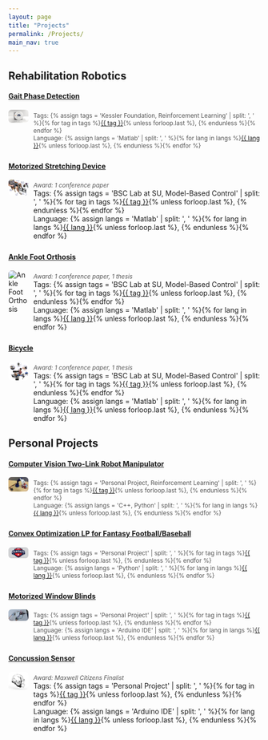 ```yaml
---
layout: page
title: "Projects"
permalink: /Projects/
main_nav: true
---
```


<style>
.project-section {
  margin-bottom: 40px;
}
.project-sub {
  display: flex;
  align-items: flex-start;  /* aligns image to the top of the text block */
  margin-bottom: 25px;
}

.project-img {
  width: 40px;
  height: auto;
  max-height: 100px;
  margin-right: 10px;
  border-radius: 6px;
  object-fit: contain;
  flex-shrink: 0;
  align-self: flex-start;   /* ensures the image aligns to top vertically */
}



.project-details {
  flex: 2;
}
.project-tag {
  font-size: 1.2em;
  font-weight: normal;
  color: #005f83;
  text-decoration: none;
}
.project-tag:hover {
  text-decoration: underline;
}
.project-meta {
  font-size: 0.85em;
  color: #555;
  margin-top: 4px;
}
</style>

## Rehabilitation Robotics

#### [Gait Phase Detection](/tags/gait-phase-detection)
<div class="project-sub">
  <img src="/assets/images/projects/MRI.jpg" alt="Gait Phase Detection" class="project-img">
  <div class="project-details">
    <div class="project-meta">Tags: {% assign tags = 'Kessler Foundation, Reinforcement Learning' | split: ', ' %}{% for tag in tags %}<a href="/tags/{{ tag | slugify }}">{{ tag }}</a>{% unless forloop.last %}, {% endunless %}{% endfor %}<br>Language: {% assign langs = 'Matlab' | split: ', ' %}{% for lang in langs %}<a href="/tags/{{ lang | slugify }}">{{ lang }}</a>{% unless forloop.last %}, {% endunless %}{% endfor %}</div>
  </div>
</div>

#### [Motorized Stretching Device](/tags/motorized-stretching-device)
<div class="project-sub">
  <img src="/assets/images/projects/stretching.png" alt="Motorized Stretching Device" class="project-img">
  <div class="project-details">
    <div class="project-meta"><em>Award: 1 conference paper</em></div>
Tags: {% assign tags = 'BSC Lab at SU, Model-Based Control' | split: ', ' %}{% for tag in tags %}<a href="/tags/{{ tag | slugify }}">{{ tag }}</a>{% unless forloop.last %}, {% endunless %}{% endfor %}<br>Language: {% assign langs = 'Matlab' | split: ', ' %}{% for lang in langs %}<a href="/tags/{{ lang | slugify }}">{{ lang }}</a>{% unless forloop.last %}, {% endunless %}{% endfor %}</div>
  </div>

#### [Ankle Foot Orthosis](/tags/ankle-foot-orthosis)
<div class="project-sub">
  <img src="/assets/images/projects/ankledevice_6-27-2024.png" alt="Ankle Foot Orthosis" class="project-img">
  <div class="project-details">
    <div class="project-meta"><em>Award: 1 conference paper, 1 thesis</em></div>
Tags: {% assign tags = 'BSC Lab at SU, Model-Based Control' | split: ', ' %}{% for tag in tags %}<a href="/tags/{{ tag | slugify }}">{{ tag }}</a>{% unless forloop.last %}, {% endunless %}{% endfor %}<br>Language: {% assign langs = 'Matlab' | split: ', ' %}{% for lang in langs %}<a href="/tags/{{ lang | slugify }}">{{ lang }}</a>{% unless forloop.last %}, {% endunless %}{% endfor %}</div>
  </div>

#### [Bicycle](/tags/bicycle)
<div class="project-sub">
  <img src="/assets/images/projects/bicycle.png" alt="Bicycle Project" class="project-img">
  <div class="project-details">
    <div class="project-meta"><em>Award: 1 conference paper, 1 thesis</em></div>
Tags: {% assign tags = 'BSC Lab at SU, Model-Based Control' | split: ', ' %}{% for tag in tags %}<a href="/tags/{{ tag | slugify }}">{{ tag }}</a>{% unless forloop.last %}, {% endunless %}{% endfor %}<br>Language: {% assign langs = 'Matlab' | split: ', ' %}{% for lang in langs %}<a href="/tags/{{ lang | slugify }}">{{ lang }}</a>{% unless forloop.last %}, {% endunless %}{% endfor %}</div>
  </div>

## Personal Projects

#### [Computer Vision Two-Link Robot Manipulator](/tags/robot-vision)
<div class="project-sub">
  <img src="/assets/images/projects/robot-vision.jpg" alt="Robot Vision" class="project-img">
  <div class="project-details">
    <div class="project-meta">Tags: {% assign tags = 'Personal Project, Reinforcement Learning' | split: ', ' %}{% for tag in tags %}<a href="/tags/{{ tag | slugify }}">{{ tag }}</a>{% unless forloop.last %}, {% endunless %}{% endfor %}<br>Language: {% assign langs = 'C++, Python' | split: ', ' %}{% for lang in langs %}<a href="/tags/{{ lang | slugify }}">{{ lang }}</a>{% unless forloop.last %}, {% endunless %}{% endfor %}</div>
  </div>
</div>

#### [Convex Optimization LP for Fantasy Football/Baseball](/tags/convex-optimization)
<div class="project-sub">
  <img src="/assets/images/projects/fantasy.png" alt="Fantasy Optimization" class="project-img">
  <div class="project-details">
    <div class="project-meta">Tags: {% assign tags = 'Personal Project' | split: ', ' %}{% for tag in tags %}<a href="/tags/{{ tag | slugify }}">{{ tag }}</a>{% unless forloop.last %}, {% endunless %}{% endfor %}<br>Language: {% assign langs = 'Python' | split: ', ' %}{% for lang in langs %}<a href="/tags/{{ lang | slugify }}">{{ lang }}</a>{% unless forloop.last %}, {% endunless %}{% endfor %}</div>
  </div>
</div>

#### [Motorized Window Blinds](/tags/window-blinds)
<div class="project-sub">
  <img src="/assets/images/projects/blinds.png" alt="Window Blinds" class="project-img">
  <div class="project-details">
    <div class="project-meta">Tags: {% assign tags = 'Personal Project' | split: ', ' %}{% for tag in tags %}<a href="/tags/{{ tag | slugify }}">{{ tag }}</a>{% unless forloop.last %}, {% endunless %}{% endfor %}<br>Language: {% assign langs = 'Arduino IDE' | split: ', ' %}{% for lang in langs %}<a href="/tags/{{ lang | slugify }}">{{ lang }}</a>{% unless forloop.last %}, {% endunless %}{% endfor %}</div>
  </div>
</div>

#### [Concussion Sensor](/tags/concussion-sensor)
<div class="project-sub">
  <img src="/assets/images/projects/footballhelmet.jpg" alt="Concussion Sensor" class="project-img">
  <div class="project-details">
    <div class="project-meta"><em>Award: Maxwell Citizens Finalist</em></div>
Tags: {% assign tags = 'Personal Project' | split: ', ' %}{% for tag in tags %}<a href="/tags/{{ tag | slugify }}">{{ tag }}</a>{% unless forloop.last %}, {% endunless %}{% endfor %}<br>Language: {% assign langs = 'Arduino IDE' | split: ', ' %}{% for lang in langs %}<a href="/tags/{{ lang | slugify }}">{{ lang }}</a>{% unless forloop.last %}, {% endunless %}{% endfor %}</div>
  </div>
